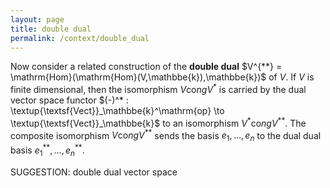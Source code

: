 ```yaml
---
layout: page
title: double dual
permalink: /context/double_dual
---
```

Now consider a related construction of the **double dual** $V^{**} = \mathrm{Hom}(\mathrm{Hom}(V,\mathbbe{k}),\mathbbe{k})$ of $V$. If $V$ is finite dimensional, then the isomorphism $V \mathrm{co}ng V^*$ is carried by the dual vector space functor $(-)^* : \textup{\textsf{Vect}}_\mathbbe{k}^\mathrm{op} \to \textup{\textsf{Vect}}_\mathbbe{k}$ to an isomorphism $V^* \mathrm{co}ng V^{**}$. The composite isomorphism $V \mathrm{co}ng V^{**}$ sends the basis $e_1,\ldots, e_n$ to the dual dual basis $e_1^{**}, \ldots, e_n^{**}$.

SUGGESTION: double dual vector space